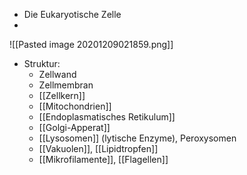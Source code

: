 - Die Eukaryotische Zelle
- 
![[Pasted image 20201209021859.png]]

- Struktur:
	- Zellwand
	- Zellmembran
	- [[Zellkern]]
	- [[Mitochondrien]]
	- [[Endoplasmatisches Retikulum]]
	- [[Golgi-Apperat]]
	- [[Lysosomen]] (lytische Enzyme), Peroxysomen
	- [[Vakuolen]], [[Lipidtropfen]]
	- [[Mikrofilamente]], [[Flagellen]]